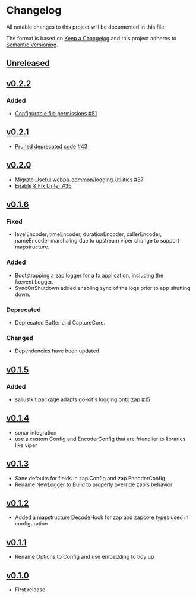 # Changelog
All notable changes to this project will be documented in this file.

The format is based on [Keep a Changelog](http://keepachangelog.com/en/1.0.0/)
and this project adheres to [Semantic Versioning](http://semver.org/spec/v2.0.0.html).

## [Unreleased]

## [v0.2.2]

### Added
- [Configurable file permissions #51](https://github.com/xmidt-org/sallust/issues/51)

## [v0.2.1]
- [Pruned deprecated code #43](https://github.com/xmidt-org/sallust/pull/43)

## [v0.2.0]
- [Migrate Useful webpa-common/logging Utilities #37](https://github.com/xmidt-org/sallust/issues/37)
- [Enable & Fix Linter #36](https://github.com/xmidt-org/sallust/issues/36)

## [v0.1.6]

### Fixed
- levelEncoder, timeEncoder, durationEncoder, callerEncoder, nameEncoder marshaling
  due to upstream viper change to support mapstructure.
### Added
- Bootstrapping a zap logger for a fx application, including the fxevent.Logger.
- SyncOnShutdown added enabling sync of the logs prior to app shutting down.
### Deprecated
- Deprecated Buffer and CaptureCore.
### Changed
- Dependencies have been updated.

## [v0.1.5]

### Added
- sallustkit package adapts go-kit's logging onto zap [#15](https://github.com/xmidt-org/sallust/issues/15)

## [v0.1.4]
- sonar integration
- use a custom Config and EncoderConfig that are friendlier to libraries like viper

## [v0.1.3]
- Sane defaults for fields in zap.Config and zap.EncoderConfig
- Rename NewLogger to Build to properly override zap's behavior

## [v0.1.2]
- Added a mapstructure DecodeHook for zap and zapcore types used in configuration

## [v0.1.1]
- Rename Options to Config and use embedding to tidy up

## [v0.1.0]
- First release

[Unreleased]: https://github.com/xmidt-org/sallust/compare/v0.2.2..HEAD
[v0.2.2]: https://github.com/xmidt-org/sallust/compare/v0.2.1...v0.2.2
[v0.2.1]: https://github.com/xmidt-org/sallust/compare/v0.2.0...v0.2.1
[v0.2.0]: https://github.com/xmidt-org/sallust/compare/v0.1.6...v0.2.0
[v0.1.6]: https://github.com/xmidt-org/sallust/compare/v0.1.5...v0.1.6
[v0.1.5]: https://github.com/xmidt-org/sallust/compare/v0.1.4...v0.1.5
[v0.1.4]: https://github.com/xmidt-org/sallust/compare/v0.1.3...v0.1.4
[v0.1.3]: https://github.com/xmidt-org/sallust/compare/v0.1.2...v0.1.3
[v0.1.2]: https://github.com/xmidt-org/sallust/compare/v0.1.1...v0.1.2
[v0.1.1]: https://github.com/xmidt-org/sallust/compare/v0.1.0...v0.1.1
[v0.1.0]: https://github.com/xmidt-org/sallust/compare/v0.0.0...v0.1.0
